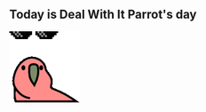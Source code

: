 <h2>Today is Deal With It Parrot's day</h2><img src="https://raw.githubusercontent.com/jmhobbs/cultofthepartyparrot.com/master/parrots/hd/dealwithitparrot.gif" />